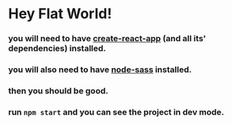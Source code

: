 # Hey Flat World!


### you will need to have [create-react-app](https://github.com/facebook/create-react-app) (and all its' dependencies) installed.

### you will also need to have [node-sass](https://github.com/sass/node-sass) installed.

### then you should be good.

### run `npm start` and you can see the project in dev mode.


